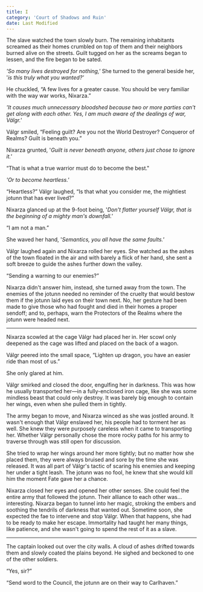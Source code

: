 ```yaml
---
title: I
category: 'Court of Shadows and Ruin'
date: Last Modified
---
```

The slave watched the town slowly burn. The remaining inhabitants screamed as their homes crumbled on top of them and their neighbors burned alive on the streets. Guilt tugged on her as the screams began to lessen, and the fire began to be sated.

*'So many lives destroyed for nothing,'* She turned to the general beside her, '*is this truly what you wanted?'*

He chuckled, “A few lives for a greater cause. You should be very familiar with the way war works, Nixarza.”

*'It causes much unnecessary bloodshed because two or more parties can't get along with each other. Yes, I am much aware of the dealings of war, Válgr.'*

Válgr smiled, “Feeling guilt? Are you not the World Destroyer? Conqueror of Realms? Guilt is beneath you.”

Nixarza grunted, '*Guilt is never beneath anyone, others just chose to ignore it.'*

“That is what a true warrior must do to become the best."

*'Or to become heartless.'*

“Heartless?” Válgr laughed, “Is that what you consider me, the mightiest jotunn that has ever lived?”

Nixarza glanced up at the 9-foot being, '*Don't flatter yourself Válgr, that is the beginning of a mighty man's downfall.'*

“I am not a man.”

She waved her hand, '*Semantics, you all have the same faults.'*

Válgr laughed again and Nixarza rolled her eyes. She watched as the ashes of the town floated in the air and with barely a flick of her hand, she sent a soft breeze to guide the ashes further down the valley.

“Sending a warning to our enemies?”

Nixarza didn't answer him, instead, she turned away from the town. The enemies of the jotunn needed no reminder of the cruelty that would bestow them if the jotunn laid eyes on their town next. No, her gesture had been made to give those who had fought and died in their homes a proper sendoff; and to, perhaps, warn the Protectors of the Realms where the jotunn were headed next.

- - -

Nixarza scowled at the cage Válgr had placed her in. Her scowl only deepened as the cage was lifted and placed on the back of a wagon.

Válgr peered into the small space, “Lighten up dragon, you have an easier ride than most of us.”

She only glared at him.

Válgr smirked and closed the door, engulfing her in darkness. This was how he usually transported her—in a fully-enclosed iron cage, like she was some mindless beast that could only destroy. It was barely big enough to contain her wings, even when she pulled them in tightly.

The army began to move, and Nixarza winced as she was jostled around. It wasn't enough that Válgr enslaved her, his people had to torment her as well. She knew they were purposely careless when it came to transporting her. Whether Válgr personally chose the more rocky paths for his army to traverse through was still open for discussion.

She tried to wrap her wings around her more tightly; but no matter how she placed them, they were always bruised and sore by the time she was released. It was all part of Válgr's tactic of scaring his enemies and keeping her under a tight leash. The jotunn was no fool, he knew that she would kill him the moment Fate gave her a chance.

Nixarza closed her eyes and opened her other senses. She could feel the entire army that followed the jotunn. Their alliance to each other was… interesting. Nixarza began to tunnel into her magic, stroking the embers and soothing the tendrils of darkness that wanted out. Sometime soon, she expected the fae to intervene and stop Válgr. When that happens, she had to be ready to make her escape. Immortality had taught her many things, like patience, and she wasn't going to spend the rest of it as a slave.

- - -

The captain looked out over the city walls. A cloud of ashes drifted towards them and slowly coated the plains beyond. He sighed and beckoned to one of the other soldiers.

“Yes, sir?”

“Send word to the Council, the jotunn are on their way to Carlhaven.”